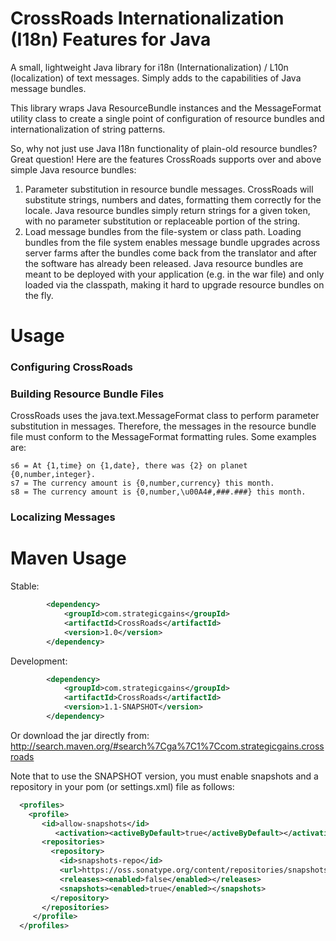 CrossRoads Internationalization (I18n) Features for Java
========================================================

A small, lightweight Java library for i18n (Internationalization) / L10n (localization) of text messages. Simply adds to the capabilities of Java message bundles.

This library wraps Java ResourceBundle instances and the MessageFormat utility class to create a single point of configuration of resource bundles and internationalization of string patterns.

So, why not just use Java I18n functionality of plain-old resource bundles? Great question! Here are the features CrossRoads supports over and above simple Java resource bundles:

1. Parameter substitution in resource bundle messages. CrossRoads will substitute strings, numbers and dates, formatting them correctly for the locale. Java resource bundles simply return strings for a given token, with no parameter substitution or replaceable portion of the string.
2. Load message bundles from the file-system or class path. Loading bundles from the file system enables message bundle upgrades across server farms after the bundles come back from the translator and after the software has already been released. Java resource bundles are meant to be deployed with your application (e.g. in the war file) and only loaded via the classpath, making it hard to upgrade resource bundles on the fly.

Usage
=====

### Configuring CrossRoads

### Building Resource Bundle Files

CrossRoads uses the java.text.MessageFormat class to perform parameter substitution in messages. Therefore, the messages in the resource bundle file must conform to the MessageFormat formatting rules. Some examples are:
```
s6 = At {1,time} on {1,date}, there was {2} on planet {0,number,integer}.
s7 = The currency amount is {0,number,currency} this month.
s8 = The currency amount is {0,number,\u00A4#,###.###} this month.
```

### Localizing Messages

Maven Usage
===========
Stable:
```xml
		<dependency>
		    <groupId>com.strategicgains</groupId>
		    <artifactId>CrossRoads</artifactId>
		    <version>1.0</version>
		</dependency>
```
Development:
```xml
		<dependency>
		    <groupId>com.strategicgains</groupId>
		    <artifactId>CrossRoads</artifactId>
		    <version>1.1-SNAPSHOT</version>
		</dependency>
```
Or download the jar directly from: 
http://search.maven.org/#search%7Cga%7C1%7Ccom.strategicgains.crossroads

Note that to use the SNAPSHOT version, you must enable snapshots and a repository in your pom (or settings.xml) file as follows:
```xml
  <profiles>
    <profile>
       <id>allow-snapshots</id>
          <activation><activeByDefault>true</activeByDefault></activation>
       <repositories>
         <repository>
           <id>snapshots-repo</id>
           <url>https://oss.sonatype.org/content/repositories/snapshots</url>
           <releases><enabled>false</enabled></releases>
           <snapshots><enabled>true</enabled></snapshots>
         </repository>
       </repositories>
     </profile>
  </profiles>
```
